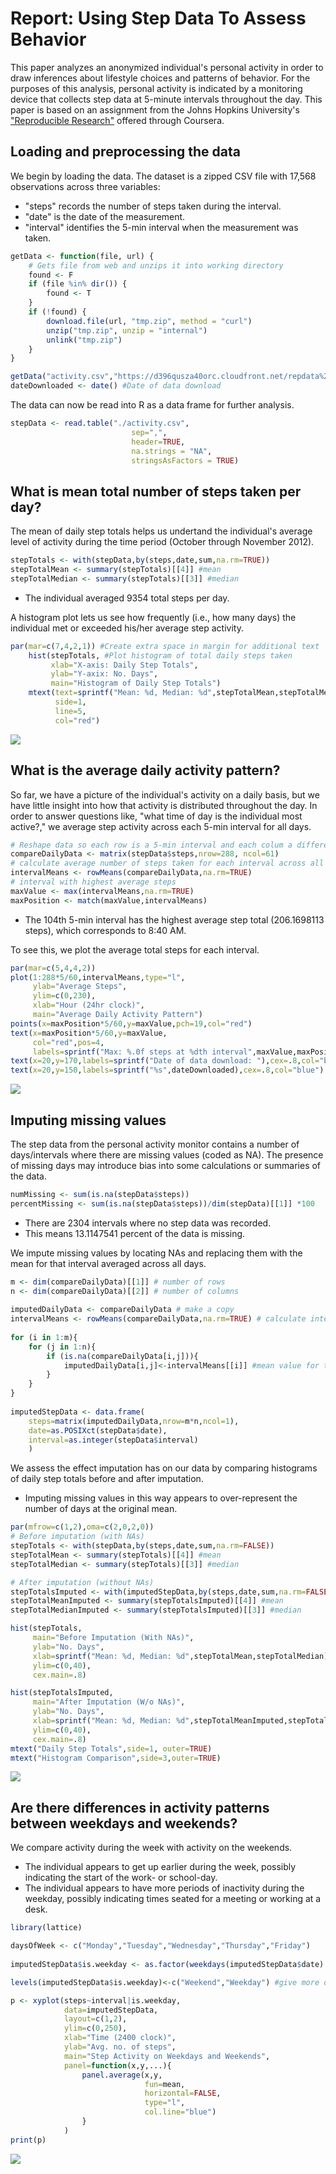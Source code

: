 # Report: Using Step Data To Assess Behavior

This paper analyzes an anonymized individual's personal activity in order to draw inferences about lifestyle choices and patterns of behavior.  For the purposes of this analysis, personal activity is indicated by a monitoring device that collects step data at 5-minute intervals throughout the day. This paper is based on an assignment from the Johns Hopkins University's ["Reproducible Research"](https://www.coursera.org/course/repdata) offered through Coursera.

## Loading and preprocessing the data

We begin by loading the data. The dataset is a zipped CSV file with 17,568 observations across three variables:  

+ "steps" records the number of steps taken during the interval.  
+ "date" is the date of the measurement.  
+ "interval" identifies the 5-min interval when the measurement was taken.  


```r
getData <- function(file, url) {
    # Gets file from web and unzips it into working directory
    found <- F
    if (file %in% dir()) {
        found <- T
    }
    if (!found) {
        download.file(url, "tmp.zip", method = "curl")
        unzip("tmp.zip", unzip = "internal")
        unlink("tmp.zip")
    }
}

getData("activity.csv","https://d396qusza40orc.cloudfront.net/repdata%2Fdata%2Factivity.zip")
dateDownloaded <- date() #Date of data download
```

The data can now be read into R as a data frame for further analysis.


```r
stepData <- read.table("./activity.csv",
                           sep=",",
                           header=TRUE, 
                           na.strings = "NA", 
                           stringsAsFactors = TRUE)
```

## What is mean total number of steps taken per day?

The mean of daily step totals helps us undertand the individual's average level of activity during the time period (October through November 2012).  


```r
stepTotals <- with(stepData,by(steps,date,sum,na.rm=TRUE))
stepTotalMean <- summary(stepTotals)[[4]] #mean
stepTotalMedian <- summary(stepTotals)[[3]] #median
```

* The individual averaged 9354 total steps per day.

A histogram plot lets us see how frequently (i.e., how many days) the individual met or exceeded his/her average step activity.


```r
par(mar=c(7,4,2,1)) #Create extra space in margin for additional text
    hist(stepTotals, #Plot histogram of total daily steps taken
         xlab="X-axis: Daily Step Totals", 
         ylab="Y-axix: No. Days", 
         main="Histogram of Daily Step Totals")
    mtext(text=sprintf("Mean: %d, Median: %d",stepTotalMean,stepTotalMedian),
          side=1,
          line=5, 
          col="red")
```

![](./PA1_template_files/figure-html/plotHistogram-1.png) 

## What is the average daily activity pattern?

So far, we have a picture of the individual's activity on a daily basis, but we have little insight into how that activity is distributed throughout the day.  In order to answer questions like, "what time of day is the individual most active?," we average step activity across each 5-min interval for all days.


```r
# Reshape data so each row is a 5-min interval and each colum a different day
compareDailyData <- matrix(stepData$steps,nrow=288, ncol=61)
# calculate average number of steps taken for each interval across all days
intervalMeans <- rowMeans(compareDailyData,na.rm=TRUE)
# interval with highest average steps
maxValue <- max(intervalMeans,na.rm=TRUE)
maxPosition <- match(maxValue,intervalMeans)
```

* The 104th 5-min interval has the highest average step total (206.1698113 steps), which corresponds to 8:40 AM.

To see this, we plot the average total steps for each interval.


```r
par(mar=c(5,4,4,2))
plot(1:288*5/60,intervalMeans,type="l",
     ylab="Average Steps",
     ylim=c(0,230),
     xlab="Hour (24hr clock)",
     main="Average Daily Activity Pattern")
points(x=maxPosition*5/60,y=maxValue,pch=19,col="red")
text(x=maxPosition*5/60,y=maxValue, 
     col="red",pos=4,
     labels=sprintf("Max: %.0f steps at %dth interval",maxValue,maxPosition))
text(x=20,y=170,labels=sprintf("Date of data download: "),cex=.8,col="blue")
text(x=20,y=150,labels=sprintf("%s",dateDownloaded),cex=.8,col="blue")
```

![](./PA1_template_files/figure-html/plotDailyActivityPattern-1.png) 

## Imputing missing values

The step data from the personal activity monitor contains a number of days/intervals where there are missing values (coded as NA). The presence of missing days may introduce bias into some calculations or summaries of the data.


```r
numMissing <- sum(is.na(stepData$steps))
percentMissing <- sum(is.na(stepData$steps))/dim(stepData)[[1]] *100
```

* There are 2304 intervals where no step data was recorded.  
* This means 13.1147541 percent of the data is missing.

We impute missing values by locating NAs and replacing them with the mean for that interval averaged across all days.


```r
m <- dim(compareDailyData)[[1]] # number of rows
n <- dim(compareDailyData)[[2]] # number of columns
    
imputedDailyData <- compareDailyData # make a copy
intervalMeans <- rowMeans(compareDailyData,na.rm=TRUE) # calculate interval means
    
for (i in 1:m){
    for (j in 1:n){
        if (is.na(compareDailyData[i,j])){
            imputedDailyData[i,j]<-intervalMeans[[i]] #mean value for that interval
        }
    }
}
    
imputedStepData <- data.frame(
    steps=matrix(imputedDailyData,nrow=m*n,ncol=1),
    date=as.POSIXct(stepData$date),
    interval=as.integer(stepData$interval)
    )
```

We assess the effect imputation has on our data by comparing histograms of daily step totals before and after imputation.

* Imputing missing values in this way appears to over-represent the number of days at the original mean.


```r
par(mfrow=c(1,2),oma=c(2,0,2,0))
# Before imputation (with NAs)
stepTotals <- with(stepData,by(steps,date,sum,na.rm=FALSE))
stepTotalMean <- summary(stepTotals)[[4]] #mean
stepTotalMedian <- summary(stepTotals)[[3]] #median

# After imputation (without NAs)
stepTotalsImputed <- with(imputedStepData,by(steps,date,sum,na.rm=FALSE))
stepTotalMeanImputed <- summary(stepTotalsImputed)[[4]] #mean
stepTotalMedianImputed <- summary(stepTotalsImputed)[[3]] #median

hist(stepTotals, 
     main="Before Imputation (With NAs)", 
     ylab="No. Days",
     xlab=sprintf("Mean: %d, Median: %d",stepTotalMean,stepTotalMedian), 
     ylim=c(0,40), 
     cex.main=.8)

hist(stepTotalsImputed,
     main="After Imputation (W/o NAs)",
     ylab="No. Days",
     xlab=sprintf("Mean: %d, Median: %d",stepTotalMeanImputed,stepTotalMedianImputed),
     ylim=c(0,40),
     cex.main=.8)
mtext("Daily Step Totals",side=1, outer=TRUE)
mtext("Histogram Comparison",side=3,outer=TRUE)
```

![](./PA1_template_files/figure-html/compareHistograms-1.png) 


## Are there differences in activity patterns between weekdays and weekends?

We compare activity during the week with activity on the weekends.    

- The individual appears to get up earlier during the week, possibly indicating the start of the work- or school-day.  
- The individual appears to have more periods of inactivity during the weekday, possibly indicating times seated for a meeting or working at a desk.


```r
library(lattice)

daysOfWeek <- c("Monday","Tuesday","Wednesday","Thursday","Friday")
    
imputedStepData$is.weekday <- as.factor(weekdays(imputedStepData$date) %in% daysOfWeek) #FALSE is default first level

levels(imputedStepData$is.weekday)<-c("Weekend","Weekday") #give more descriptive level names

p <- xyplot(steps~interval|is.weekday,
            data=imputedStepData,
            layout=c(1,2),
            ylim=c(0,250),
            xlab="Time (2400 clock)",
            ylab="Avg. no. of steps",
            main="Step Activity on Weekdays and Weekends",
            panel=function(x,y,...){
                panel.average(x,y,
                              fun=mean,
                              horizontal=FALSE,
                              type="l",
                              col.line="blue")
                }
            )
print(p)
```

![](./PA1_template_files/figure-html/compareWeekdaysWeekends-1.png) 
